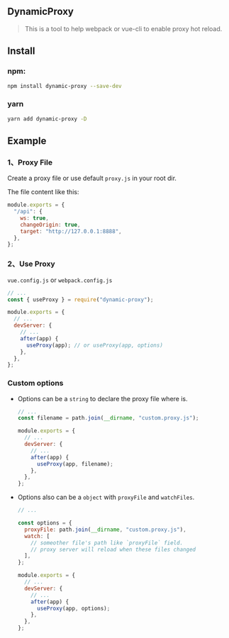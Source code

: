 ## DynamicProxy

> This is a tool to help webpack or vue-cli to enable proxy hot reload.

## Install

### npm:

```sh
npm install dynamic-proxy --save-dev
```

### yarn

```sh
yarn add dynamic-proxy -D
```

## Example

### 1、Proxy File

Create a proxy file or use default `proxy.js` in your root dir.

The file content like this:

```javascript
module.exports = {
  "/api": {
    ws: true,
    changeOrigin: true,
    target: "http://127.0.0.1:8888",
  },
};
```

### 2、Use Proxy

`vue.config.js` or `webpack.config.js`

```javascript
// ...
const { useProxy } = require("dynamic-proxy");

module.exports = {
  // ...
  devServer: {
    // ...
    after(app) {
      useProxy(app); // or useProxy(app, options)
    },
  },
};
```

### Custom options

- Options can be a `string` to declare the proxy file where is.

  ```javascript
  // ...
  const filename = path.join(__dirname, "custom.proxy.js");

  module.exports = {
    // ...
    devServer: {
      // ...
      after(app) {
        useProxy(app, filename);
      },
    },
  };
  ```

- Options also can be a `object` with `proxyFile` and `watchFiles`.

  ```javascript
  // ...

  const options = {
    proxyFile: path.join(__dirname, "custom.proxy.js"),
    watch: [
      // someother file's path like `proxyFile` field.
      // proxy server will reload when these files changed
    ],
  };

  module.exports = {
    // ...
    devServer: {
      // ...
      after(app) {
        useProxy(app, options);
      },
    },
  };
  ```
